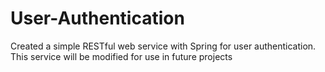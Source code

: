 # User-Authentication
Created a simple RESTful web service with Spring for user authentication. This service will be modified for use in future projects
